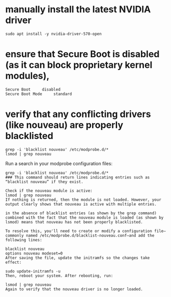 # manually install the latest NVIDIA driver
```
sudo apt install -y nvidia-driver-570-open
```

# ensure that Secure Boot is disabled (as it can block proprietary kernel modules),
```
Secure Boot     disabled
Secure Boot Mode     standard
```
# verify that any conflicting drivers (like nouveau) are properly blacklisted
```
grep -i 'blacklist nouveau' /etc/modprobe.d/*
lsmod | grep nouveau
```

Run a search in your modprobe configuration files:
```
grep -i 'blacklist nouveau' /etc/modprobe.d/*
### This command should return lines indicating entries such as “blacklist nouveau” if they exist.

Check if the nouveau module is active:
lsmod | grep nouveau
If nothing is returned, then the module is not loaded. However, your output clearly shows that nouveau is active with multiple entries.

in the absence of blacklist entries (as shown by the grep command) combined with the fact that the nouveau module is loaded (as shown by lsmod) means that nouveau has not been properly blacklisted.

To resolve this, you'll need to create or modify a configuration file—commonly named /etc/modprobe.d/blacklist-nouveau.conf—and add the following lines:

blacklist nouveau
options nouveau modeset=0
After saving the file, update the initramfs so the changes take effect:

sudo update-initramfs -u
Then, reboot your system. After rebooting, run:

lsmod | grep nouveau
Again to verify that the nouveau driver is no longer loaded.
```

